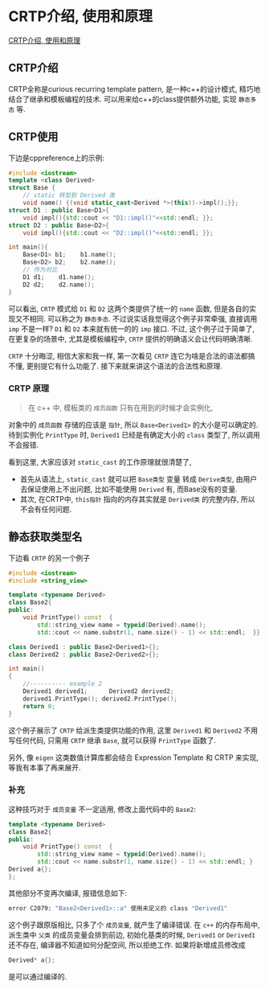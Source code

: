 # CRTP介绍, 使用和原理

[CRTP介绍, 使用和原理](https://zhuanlan.zhihu.com/p/476001202)

## CRTP介绍

CRTP全称是curious recurring template pattern, 是一种c++的设计模式,
精巧地结合了继承和模板编程的技术. 可以用来给c++的class提供额外功能, 实现 `静态多态` 等.

## CRTP使用

下边是cppreference上的示例:

```cpp
#include <iostream>
template <class Derived>
struct Base {
    // static 转型到 Derived 类
    void name() {(void static_cast<Derived *>(this))->impl();}};
struct D1 : public Base<D1>{
    void impl(){std::cout << "D1::impl()"<<std::endl; }};
struct D2 : public Base<D2>{
    void impl(){std::cout << "D2::impl()"<<std::endl; }};

int main(){
    Base<D1> b1;    b1.name();
    Base<D2> b2;    b2.name();
    // 作为对比
    D1 d1;    d1.name();
    D2 d2;    d2.name();
}
```

可以看出, `CRTP` 模式给 `D1` 和 `D2` 这两个类提供了统一的 `name` 函数,
但是各自的实现又不相同. 可以称之为 `静态多态`.
不过说实话我觉得这个例子非常牵强, 直接调用 `imp` 不是一样?
`D1` 和 `D2` 本来就有统一的的 `imp` 接口.
不过, 这个例子过于简单了, 在更复杂的场景中, 尤其是模板编程中,
`CRTP` 提供的明确语义会让代码明确清晰.

`CRTP` 十分晦涩, 相信大家和我一样,
第一次看见 `CRTP` 连它为啥是合法的语法都搞不懂, 更别提它有什么功能了.
接下来就来讲这个语法的合法性和原理.

### CRTP 原理

>在 c++ 中, 模板类的 `成员函数` 只有在用到的时候才会实例化,

对象中的 `成员函数` 存储的应该是 `指针`, 所以 `Base<Derived1>` 的大小是可以确定的.
待到实例化 `PrintType` 时, `Derived1` 已经是有确定大小的 `class` 类型了,
所以调用不会报错.

看到这里, 大家应该对 `static_cast` 的工作原理就很清楚了,

+ 首先从语法上, `static_cast` 就可以把 `Base类型` 变量 转成 `Derive类型`,
由用户去保证使用上不出问题, 比如不能使用 `Derived` 有, 而Base没有的变量.
+ 其次, 在CRTP中, `this指针` 指向的内存其实就是 `Derived类` 的完整内存, 所以不会有任何问题.

## 静态获取类型名

下边看 `CRTP` 的另一个例子

```cpp
#include <iostream>
#include <string_view>

template <typename Derived>
class Base2{
public:
    void PrintType() const  {
        std::string_view name = typeid(Derived).name();
        std::cout << name.substr(1, name.size() - 1) << std::endl;  }};

class Derived1 : public Base2<Derived1>{};
class Derived2 : public Base2<Derived2>{};

int main()
{
    //---------- example 2
    Derived1 derived1;      Derived2 derived2;
    derived1.PrintType(); derived2.PrintType();
    return 0;
}
```

这个例子展示了 `CRTP` 给派生类提供功能的作用,
这里 `Derived1` 和 `Derived2` 不用写任何代码,
只需用 `CRTP` 继承 `Base`, 就可以获得 `PrintType` 函数了.

另外, 像 `eigen` 这类数值计算库都会结合 Expression Template 和 CRTP 来实现, 等我有本事了再来展开.

### 补充

这种技巧对于 `成员变量` 不一定适用, 修改上面代码中的 `Base2`:

```cpp
template <typename Derived>
class Base2{
public:
    void PrintType() const  {
        std::string_view name = typeid(Derived).name();
        std::cout << name.substr(1, name.size() - 1) << std::endl; }
Derived a{};
};
```

其他部分不变再次编译, 报错信息如下:

```bash
error C2079: "Base2<Derived1>::a" 使用未定义的 class "Derived1"
```

这个例子跟原版相比, 只多了个 `成员变量`, 就产生了编译错误.
在 `c++` 的内存布局中, 派生类中 `父类` 的成员变量会排到前边,
初始化基类的时候, `Derived1` or `Derived1` 还不存在,
编译器不知道如何分配空间, 所以拒绝工作. 如果将新增成员修改成

```cpp
Derived* a{};
```

是可以通过编译的.
